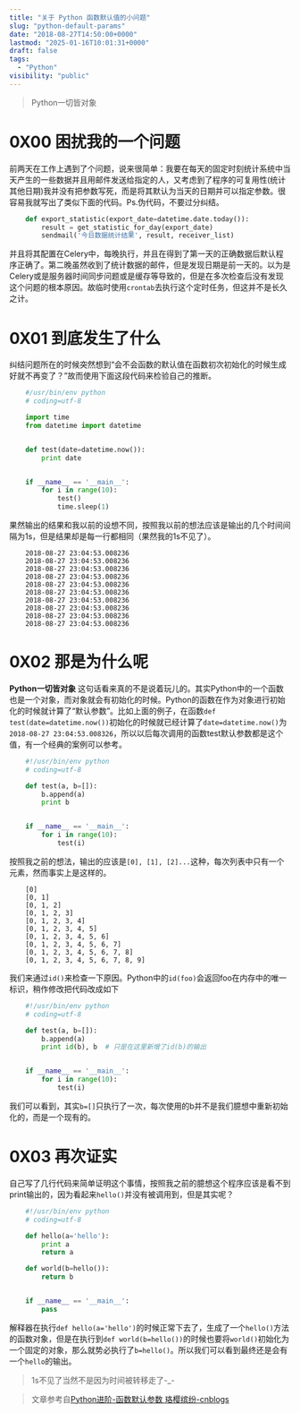 ```yaml
---
title: "关于 Python 函数默认值的小问题"
slug: "python-default-params"
date: "2018-08-27T14:50:00+0000"
lastmod: "2025-01-16T10:01:31+0000"
draft: false
tags:
  - "Python"
visibility: "public"
---
```

> Python一切皆对象

# 0X00 困扰我的一个问题

前两天在工作上遇到了个问题，说来很简单：我要在每天的固定时刻统计系统中当天产生的一些数据并且用邮件发送给指定的人，又考虑到了程序的可复用性(统计其他日期)我并没有把参数写死，而是将其默认为当天的日期并可以指定参数。很容易我就写出了类似下面的代码。Ps.伪代码，不要过分纠结。

```python
    def export_statistic(export_date=datetime.date.today()):
        result = get_statistic_for_day(export_date)
        sendmail('今日数据统计结果', result, receiver_list)
```

并且将其配置在Celery中，每晚执行，并且在得到了第一天的正确数据后默认程序正确了。第二晚虽然收到了统计数据的邮件，但是发现日期是前一天的。以为是Celery或是服务器时间同步问题或是缓存等导致的，但是在多次检查后没有发现这个问题的根本原因。故临时使用`crontab`去执行这个定时任务，但这并不是长久之计。

# 0X01 到底发生了什么

纠结问题所在的时候突然想到“会不会函数的默认值在函数初次初始化的时候生成好就不再变了？”故而使用下面这段代码来检验自己的推断。

```python
    #/usr/bin/env python
    # coding=utf-8

    import time
    from datetime import datetime


    def test(date=datetime.now()):
        print date


    if __name__ == '__main__':
        for i in range(10):
            test()
            time.sleep(1)
```

果然输出的结果和我以前的设想不同，按照我以前的想法应该是输出的几个时间间隔为1s，但是结果却是每一行都相同（果然我的1s不见了）。

```
    2018-08-27 23:04:53.008236
    2018-08-27 23:04:53.008236
    2018-08-27 23:04:53.008236
    2018-08-27 23:04:53.008236
    2018-08-27 23:04:53.008236
    2018-08-27 23:04:53.008236
    2018-08-27 23:04:53.008236
    2018-08-27 23:04:53.008236
    2018-08-27 23:04:53.008236
    2018-08-27 23:04:53.008236
```

# 0X02 那是为什么呢

**Python一切皆对象** 这句话看来真的不是说着玩儿的。其实Python中的一个函数也是一个对象，而对象就会有初始化的时候。Python的函数在作为对象进行初始化的时候就计算了“默认参数”。比如上面的例子，在函数`def test(date=datetime.now())`初始化的时候就已经计算了`date=datetime.now()`为`2018-08-27 23:04:53.008326`，所以以后每次调用的函数test默认参数都是这个值，有一个经典的案例可以参考。

```python
    #!/usr/bin/env python
    # coding=utf-8

    def test(a, b=[]):
        b.append(a)
        print b


    if __name__ == '__main__':
        for i in range(10):
            test(i)
```

按照我之前的想法，输出的应该是`[0], [1], [2]...`这种，每次列表中只有一个元素，然而事实上是这样的。

```
    [0]
    [0, 1]
    [0, 1, 2]
    [0, 1, 2, 3]
    [0, 1, 2, 3, 4]
    [0, 1, 2, 3, 4, 5]
    [0, 1, 2, 3, 4, 5, 6]
    [0, 1, 2, 3, 4, 5, 6, 7]
    [0, 1, 2, 3, 4, 5, 6, 7, 8]
    [0, 1, 2, 3, 4, 5, 6, 7, 8, 9]
```

我们来通过`id()`来检查一下原因。Python中的`id(foo)`会返回foo在内存中的唯一标识，稍作修改把代码改成如下

```python
    #!/usr/bin/env python
    # coding=utf-8

    def test(a, b=[]):
        b.append(a)
        print id(b), b  # 只是在这里新增了id(b)的输出


    if __name__ == '__main__':
        for i in range(10):
            test(i)
```

我们可以看到，其实`b=[]`只执行了一次，每次使用的b并不是我们臆想中重新初始化的，而是一个现有的。

# 0X03 再次证实

自己写了几行代码来简单证明这个事情，按照我之前的臆想这个程序应该是看不到print输出的，因为看起来`hello()`并没有被调用到，但是其实呢？

```python
    #!/usr/bin/env python
    # coding=utf-8

    def hello(a='hello'):
        print a
        return a

    def world(b=hello()):
        return b


    if __name__ == '__main__':
        pass
```

解释器在执行`def hello(a='hello')`的时候正常下去了，生成了一个`hello()`方法的函数对象，但是在执行到`def world(b=hello())`的时候也要将`world()`初始化为一个固定的对象，那么就势必执行了`b=hello()`。所以我们可以看到最终还是会有一个`hello`的输出。

> 1s不见了当然不是因为时间被转移走了-_-

> 文章参考自[Python进阶-函数默认参数 珞樱缤纷-cnblogs](<https://www.cnblogs.com/crazyrunning/p/6867849.html>)
